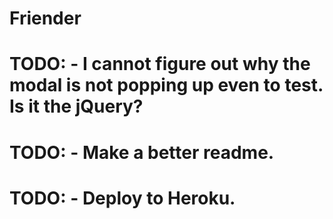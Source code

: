 # Friender

# TODO: - I cannot figure out why the modal is not popping up even to test. Is it the jQuery?
# TODO: - Make a better readme.
# TODO: - Deploy to Heroku.

